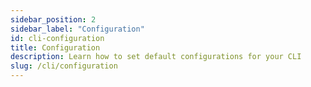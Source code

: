 ```yaml
---
sidebar_position: 2
sidebar_label: "Configuration"
id: cli-configuration
title: Configuration
description: Learn how to set default configurations for your CLI
slug: /cli/configuration
---
```


